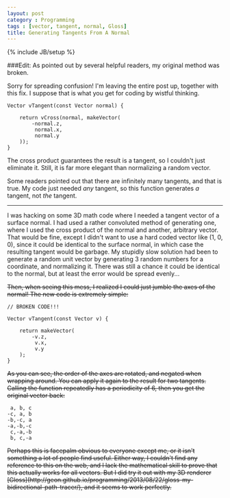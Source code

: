 ```yaml
---
layout: post
category : Programming
tags : [vector, tangent, normal, Gloss]
title: Generating Tangents From A Normal
---
```

{% include JB/setup %}

###Edit: As pointed out by several helpful readers, my original method was broken.

Sorry for spreading confusion! I'm leaving the entire post up, together with this fix. I suppose that is what you get for coding by wistful thinking.

	Vector vTangent(const Vector normal) {
		
		return vCross(normal, makeVector(
			-normal.z,
			 normal.x,
			 normal.y
		));
	}

The cross product guarantees the result is a tangent, so I couldn't just eliminate it. Still, it is far more elegant than normalizing a random vector.

Some readers pointed out that there are infinitely many tangents, and that is true. My code just needed *any* tangent, so this function generates *a* tangent, not *the* tangent.

<hr>

I was hacking on some 3D math code where I needed a tangent vector of a surface normal. I had used a rather convoluted method of generating one, where I used the cross product of the normal and another, arbitrary vector. That would be fine, except I didn't want to use a hard coded vector like (1, 0, 0), since it could be identical to the surface normal, in which case the resulting tangent would be garbage. My stupidly slow solution had been to generate a random unit vector by generating 3 random numbers for a coordinate, and normalizing it. There was still a chance it could be identical to the normal, but at least the error would be spread evenly...

<del>
Then, when seeing this mess, I realized I could just jumble the axes of the normal! The new code is extremely simple:
</del>

	// BROKEN CODE!!!

	Vector vTangent(const Vector v) {
		
		return makeVector(
			-v.z,
			 v.x,
			 v.y
		);
	}

<del>
As you can see, the order of the axes are rotated, and negated when wrapping around. You can apply it again to the result for two tangents. Calling the function repeatedly has a periodicity of 6, then you get the original vector back:
</del>

	 a, b, c
	-c, a, b
	-b,-c, a
	-a,-b,-c
	 c,-a,-b
	 b, c,-a

<del>
Perhaps this is facepalm obvious to everyone except me, or it isn't something a lot of people find useful. Either way, I couldn't find any reference to this on the web, and I lack the mathematical skill to prove that this actually works for all vectors. But I did try it out with my 3D renderer [Gloss](http://geon.github.io/programming/2013/08/22/gloss-my-bidirectional-path-tracer/), and it seems to work perfectly.
</del>